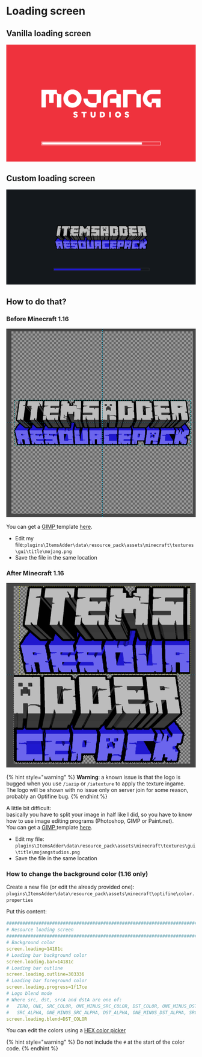 # Loading screen

## Vanilla loading screen

![](../../../.gitbook/assets/immagine%20%2851%29.png)

## Custom loading screen

![](../../../.gitbook/assets/immagine%20%2848%29.png)

## How to do that?

### Before Minecraft 1.16

![](../../../.gitbook/assets/immagine%20%2847%29.png)

You can get a [GIMP ](https://www.gimp.org/downloads/)template [here](https://github.com/LoneDev6/SpigotUtilities/blob/master/ItemsAdder/various_files/mojang_template.xcf).

* Edit my file:`plugins\ItemsAdder\data\resource_pack\assets\minecraft\textures\gui\title\mojang.png`
* Save the file in the same location

### After Minecraft 1.16

![](../../../.gitbook/assets/immagine%20%2813%29.png)

{% hint style="warning" %}
**Warning**: a known issue is that the logo is bugged when you use `/iazip` or `/iatexture` to apply the texture ingame.  
The logo will be shown with no issue only on server join for some reason, probably an Optifine bug.
{% endhint %}

A little bit difficult:   
basically you have to split your image in half like I did, so you have to know how to use image editing programs \(Photoshop, GIMP or Paint.net\).  
You can get a [GIMP ](https://www.gimp.org/downloads/)template [here](https://github.com/LoneDev6/SpigotUtilities/blob/master/ItemsAdder/various_files/mojangstudios_template.xcf).

* Edit my file: `plugins\ItemsAdder\data\resource_pack\assets\minecraft\textures\gui\title\mojangstudios.png`
* Save the file in the same location

### How to change the background color \(1.16 only\)

Create a new file \(or edit the already provided one\): `plugins\ItemsAdder\data\resource_pack\assets\minecraft\optifine\color.properties`

Put this content:

```yaml
###############################################################################
# Resource loading screen
###############################################################################
# Background color
screen.loading=14181c
# Loading bar background color
screen.loading.bar=14181c
# Loading bar outline
screen.loading.outline=303336
# Loading bar foreground color
screen.loading.progress=1f17ce
# Logo blend mode
# Where src, dst, srcA and dstA are one of: 
#   ZERO, ONE, SRC_COLOR, ONE_MINUS_SRC_COLOR, DST_COLOR, ONE_MINUS_DST_COLOR, 
#   SRC_ALPHA, ONE_MINUS_SRC_ALPHA, DST_ALPHA, ONE_MINUS_DST_ALPHA, SRC_ALPHA_SATURATE
screen.loading.blend=DST_COLOR
```

You can edit the colors using a [HEX color picker](https://www.w3schools.com/colors/colors_picker.asp)

{% hint style="warning" %}
Do not include the `#` at the start of the color code.
{% endhint %}






